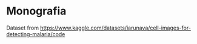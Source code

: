 # Monografia

Dataset from https://www.kaggle.com/datasets/iarunava/cell-images-for-detecting-malaria/code
